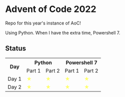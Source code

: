 # Advent of Code 2022
Repo for this year's instance of AoC!

Using Python. When I have the extra time, Powershell 7.

## Status
<table>
    <tr>
        <th rowspan=2>Day</th>
        <th colspan=2>Python</th>
        <th colspan=2>Powershell 7</th>
    </tr>
    <tr>
        <td> Part 1 </td>
        <td> Part 2 </td>
        <td> Part 1 </td>
        <td> Part 2 </td>
    </tr>
    <tr>
        <td> Day 1 </td>
        <td style="color: rgb(255, 255, 102);"> ★ </td>
        <td style="color: rgb(255, 255, 102);"> ★ </td>
        <td style="color: rgb(255, 255, 102);"> ★ </td>
        <td style="color: rgb(255, 255, 102);"> ★ </td>
    </tr>
    <tr>
        <td> Day 2 </td>
        <td style="color: rgb(255, 255, 102);"> ★ </td>
        <td style="color: rgb(255, 255, 102);"> ★ </td>
        <td style="color: rgb(255, 255, 102);"> ★ </td>
        <td style="color: rgb(255, 255, 102);"> ★ </td>
    </tr>
</table>